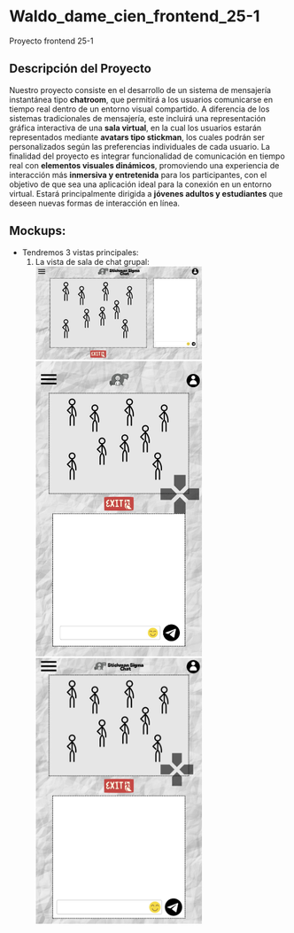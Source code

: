 # Waldo_dame_cien_frontend_25-1
Proyecto frontend 25-1

## Descripción del Proyecto
Nuestro proyecto consiste en el desarrollo de un sistema de mensajería instantánea tipo **chatroom**, que permitirá a los usuarios comunicarse en tiempo real dentro de un entorno visual compartido.
A diferencia de los sistemas tradicionales de mensajería, este incluirá una representación gráfica interactiva de una **sala virtual**, en la cual los usuarios estarán representados mediante **avatars tipo stickman**, los cuales podrán ser personalizados según las preferencias individuales de cada usuario.
La finalidad del proyecto es integrar funcionalidad de comunicación en tiempo real con **elementos visuales dinámicos**, promoviendo una experiencia de interacción más **inmersiva y entretenida** para los participantes, con el objetivo de que sea una aplicación ideal para la conexión en un entorno virtual.
Estará principalmente dirigida a **jóvenes adultos y estudiantes** que deseen nuevas formas de interacción en línea.

## Mockups:
* Tendremos 3 vistas principales:
  1. La vista de sala de chat grupal:
     <img src="docs/Mockups%20(Desktop)/Sala de chat grupal.jpg" alt="Mockup Desktop 1" width="300"/>
     <img src="docs/Mockups%20(Celular)/1.jpg" alt="Mockup celular 1" width="300"/>
     <img src="docs/Mockups%20(Tablet)/1.jpg" alt="Mockup Tablet 1" width="300"/>
     

